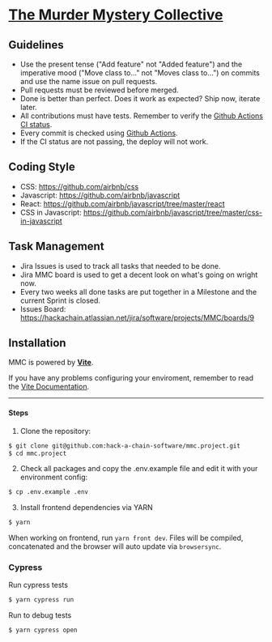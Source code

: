 [The Murder Mystery Collective](https://www.playmmc.io/)
==========

## Guidelines
* Use the present tense ("Add feature" not "Added feature") and the imperative mood ("Move class to..." not "Moves class to...") on commits and use the name issue on pull requests.
* Pull requests must be reviewed before merged.
* Done is better than perfect. Does it work as expected? Ship now, iterate later.
* All contributions must have tests. Remember to verify the [Github Actions CI status](https://github.com/hack-a-chain-software/mmc.project/actions/workflows/CI.yml).
* Every commit is checked using [Github Actions](https://github.com/hack-a-chain-software/mmc.project/actions).
* If the CI status are not passing, the deploy will not work.

## Coding Style

- CSS: https://github.com/airbnb/css
- Javascript: https://github.com/airbnb/javascript
- React: https://github.com/airbnb/javascript/tree/master/react
- CSS in Javascript: https://github.com/airbnb/javascript/tree/master/css-in-javascript

## Task Management
* Jira Issues is used to track all tasks that needed to be done.
* Jira MMC board is used to get a decent look on what's going on wright now.
* Every two weeks all done tasks are put together in a Milestone and the current Sprint is closed.
* Issues Board: https://hackachain.atlassian.net/jira/software/projects/MMC/boards/9

## Installation

MMC is powered by [**Vite**](https://vitejs.dev/).

If you have any problems configuring your enviroment, remember to read the [Vite Documentation](https://vitejs.dev/).

-----------------

#### Steps

1) Clone the repository:
```bash
$ git clone git@github.com:hack-a-chain-software/mmc.project.git
$ cd mmc.project
```

2) Check all packages and copy the .env.example file and edit it with your environment config:
```bash
$ cp .env.example .env
```

3) Install frontend dependencies via YARN
```bash
$ yarn
```

When working on frontend, run `yarn front dev`. Files will be compiled, concatenated and the browser will auto update via `browsersync`.

### Cypress

Run cypress tests
```bash
$ yarn cypress run
```

Run to debug tests
```bash
$ yarn cypress open
```
